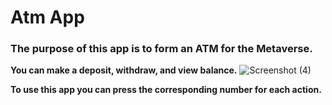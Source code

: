 # Atm App

### The purpose of this app is to form an ATM for the Metaverse.
**You can make a deposit, withdraw, and view balance.**
![Screenshot (4)](https://github.com/CEEJ987/Lab2/assets/123979158/1aef29a0-c0c7-4db4-96e7-35f14465861f)

**To use this app you can press the corresponding number for each action.**
